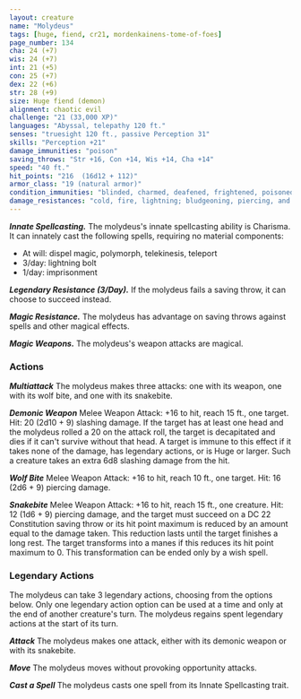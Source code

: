```yaml
---
layout: creature
name: "Molydeus"
tags: [huge, fiend, cr21, mordenkainens-tome-of-foes]
page_number: 134
cha: 24 (+7)
wis: 24 (+7)
int: 21 (+5)
con: 25 (+7)
dex: 22 (+6)
str: 28 (+9)
size: Huge fiend (demon)
alignment: chaotic evil
challenge: "21 (33,000 XP)"
languages: "Abyssal, telepathy 120 ft."
senses: "truesight 120 ft., passive Perception 31"
skills: "Perception +21"
damage_immunities: "poison"
saving_throws: "Str +16, Con +14, Wis +14, Cha +14"
speed: "40 ft."
hit_points: "216  (16d12 + 112)"
armor_class: "19 (natural armor)"
condition_immunities: "blinded, charmed, deafened, frightened, poisoned, stunned"
damage_resistances: "cold, fire, lightning; bludgeoning, piercing, and slashing from nonmagical attacks"
---
```


***Innate Spellcasting.*** The molydeus's innate spellcasting ability is Charisma. It can innately cast the following spells, requiring no material components:
* At will: dispel magic, polymorph, telekinesis, teleport
* 3/day: lightning bolt
* 1/day: imprisonment

***Legendary Resistance (3/Day).*** If the molydeus fails a saving throw, it can choose to succeed instead.

***Magic Resistance.*** The molydeus has advantage on saving throws against spells and other magical effects.

***Magic Weapons.*** The molydeus's weapon attacks are magical.

### Actions

***Multiattack*** The molydeus makes three attacks: one with its weapon, one with its wolf bite, and one with its snakebite.

***Demonic Weapon*** Melee Weapon Attack: +16 to hit, reach 15 ft., one target. Hit: 20 (2d10 + 9) slashing damage. If the target has at least one head and the molydeus rolled a 20 on the attack roll, the target is decapitated and dies if it can't survive without that head. A target is immune to this effect if it takes none of the damage, has legendary actions, or is Huge or larger. Such a creature takes an extra 6d8 slashing damage from the hit.

***Wolf Bite*** Melee Weapon Attack: +16 to hit, reach 10 ft., one target. Hit: 16 (2d6 + 9) piercing damage.

***Snakebite*** Melee Weapon Attack: +16 to hit, reach 15 ft., one creature. Hit: 12 (1d6 + 9) piercing damage, and the target must succeed on a DC 22 Constitution saving throw or its hit point maximum is reduced by an amount equal to the damage taken. This reduction lasts until the target finishes a long rest. The target transforms into a manes if this reduces its hit point maximum to 0. This transformation can be ended only by a wish spell.

### Legendary Actions

The molydeus can take 3 legendary actions, choosing from the options below. Only one legendary action option can be used at a time and only at the end of another creature's turn. The molydeus regains spent legendary actions at the start of its turn.

***Attack*** The molydeus makes one attack, either with its demonic weapon or with its snakebite.

***Move*** The molydeus moves without provoking opportunity attacks.

***Cast a Spell*** The molydeus casts one spell from its Innate Spellcasting trait.